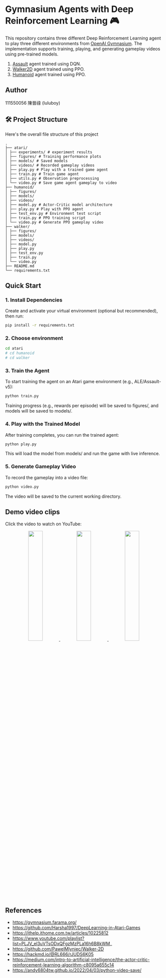 # Gymnasium Agents with Deep Reinforcement Learning 🎮

This repository contains three different Deep Reinforcement Learning agent to play three different environments from [OpenAI Gymnasium](https://gymnasium.farama.org). The implementation supports training, playing, and generating gameplay videos using pre-trained models. 
1. [Assault](https://ale.farama.org/environments/assault/) agent trained using DQN.
2. [Walker2D](https://gymnasium.farama.org/environments/mujoco/walker2d/) agent trained using PPO.
3. [Humanoid](https://gymnasium.farama.org/environments/mujoco/humanoid/) agent trained using PPO.

## Author
111550056 陳晉祿 (luluboy)

## 🛠️ Project Structure
Here's the overall file structure of this project 
```
. 
├── atari/ 
│ ├── experiments/ # experiment results
│ ├── figures/ # Training performance plots 
│ ├── models/ # Saved models 
│ ├── videos/ # Recorded gameplay videos 
│ ├── play.py # Play with a trained game agent 
│ ├── train.py # Train game agent 
│ ├── utils.py # Observation preprocessing 
│ └── video.py # Save game agent gameplay to video 
├── humanoid/ 
│ ├── figures/
│ ├── models/ 
│ ├── videos/ 
│ ├── model.py # Actor-Critic model architecture 
│ ├── play.py # Play with PPO agent 
│ ├── test_env.py # Environment test script 
│ ├── train.py # PPO training script 
│ └── video.py # Generate PPO gameplay video 
├── walker/ 
│ ├── figures/ 
│ ├── models/ 
│ ├── videos/ 
│ ├── model.py
│ ├── play.py
│ ├── test_env.py
│ ├── train.py
│ └── video.py
├── README.md  
└── requirements.txt 
```



## Quick Start

### 1. Install Dependencies

Create and activate your virtual environment (optional but recommended), then run:

```bash
pip install -r requirements.txt
```
### 2. Choose environment
```bash
cd atari
# cd humanoid
# cd walker
```
### 3. Train the Agent
To start training the agent on an Atari game environment (e.g., ALE/Assault-v5):
```bash
python train.py
```
Training progress (e.g., rewards per episode) will be saved to figures/, and models will be saved to models/.

### 4. Play with the Trained Model
After training completes, you can run the trained agent:

```bash
python play.py
```
This will load the model from models/ and run the game with live inference.

### 5. Generate Gameplay Video
To record the gameplay into a video file:

```bash
python video.py
```
The video will be saved to the current working directory.

## Demo video clips
Click the video to watch on YouTube:

<p align="center">
  <a href="https://www.youtube.com/watch?v=zK9K6LRh2B8">
    <img src="https://img.youtube.com/vi/zK9K6LRh2B8/hqdefault.jpg" width="30%" />
  </a>
  <a href="https://www.youtube.com/watch?v=J9E-zQH21Pc">
    <img src="https://img.youtube.com/vi/J9E-zQH21Pc/hqdefault.jpg" width="30%" />
  </a>
  <a href="https://www.youtube.com/watch?v=zPHR8DiUPH0">
    <img src="https://img.youtube.com/vi/zPHR8DiUPH0/hqdefault.jpg" width="30%" />
  </a>
</p>

## References
- https://gymnasium.farama.org/  
- https://github.com/Harsha1997/DeepLearning-in-Atari-Games  
- https://ithelp.ithome.com.tw/articles/10225812  
- https://www.youtube.com/playlist?list=PLJV_el3uVTsODxQFgzMzPLa16h6B8kWM_  
- https://github.com/PawelMlyniec/Walker-2D  
- https://hackmd.io/@RL666/rJUDS6K05  
- https://medium.com/intro-to-artificial-intelligence/the-actor-critic-reinforcement-learning-algorithm-c8095a655c14  
- https://andy6804tw.github.io/2022/04/03/python-video-save/  

